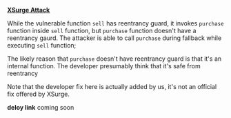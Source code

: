 **[XSurge Attack](https://medium.com/@Knownsec_Blockchain_Lab/knownsec-blockchain-lab-comprehensive-analysis-of-xsurge-attacks-c83d238fbc55)**

While the  vulnerable function `sell` has reentrancy guard, it invokes `purchase` function inside `sell` function, but 
`purchase` function doesn't have a reentrancy gaurd. The attacker is able to call  `purchase` during fallback while executing `sell`
function;

The likely reason that `purchase` doesn't have reentrancy guard is that it's an internal function. The developer presumably think that
it's safe from reentrancy 

Note that the developer fix here is actually added by us, it's not an official fix offered by XSurge.

**deloy link**
coming soon 
